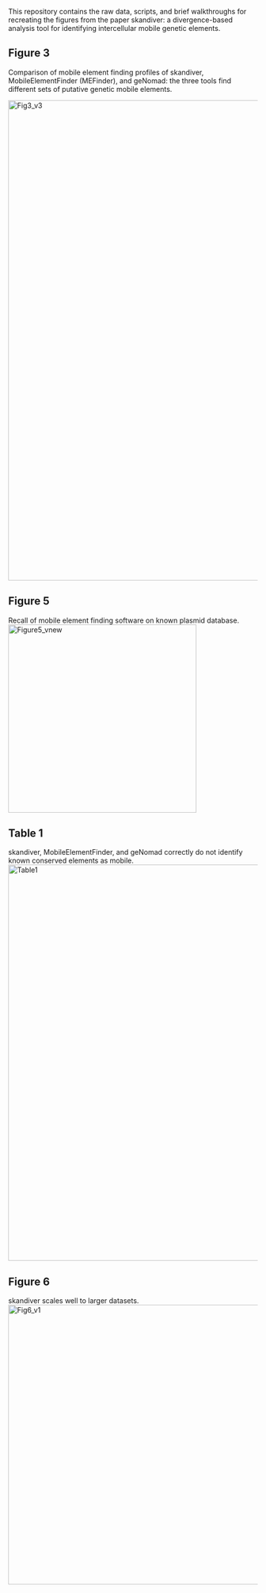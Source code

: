 This repository contains the raw data, scripts, and brief walkthroughs for recreating the figures from the paper skandiver: a divergence-based analysis tool for identifying intercellular mobile genetic elements. 
## Figure 3
Comparison of mobile element finding profiles of skandiver, MobileElementFinder (MEFinder), and geNomad: the three tools find different sets of putative genetic mobile elements. 


  
<img width="970" alt="Fig3_v3" src="https://github.com/YoukaiFromAccounting/skandiver-paper-figures/assets/14861442/eb5d089a-53fd-4a19-8791-99812e3c294f">


## Figure 5
Recall of mobile element finding software on known plasmid database.
<img width="380" alt="Figure5_vnew" src="https://github.com/YoukaiFromAccounting/skandiver-paper-figures/assets/14861442/9791bdfd-8533-4316-aaaa-da99d3016545">

## Table 1
skandiver, MobileElementFinder, and geNomad correctly do not identify known conserved elements as mobile.
<img width="800" alt="Table1" src="https://github.com/YoukaiFromAccounting/skandiver-paper-figures/assets/14861442/b46d762b-4e25-4261-8e53-7ee001fd600e">


## Figure 6
skandiver scales well to larger datasets.
<img width="565" alt="Fig6_v1" src="https://github.com/YoukaiFromAccounting/skandiver-paper-figures/assets/14861442/4ef40dce-38cb-4046-bee9-570b263aa6af">

